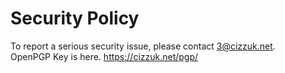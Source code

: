 # Security Policy
To report a serious security issue, please contact 3@cizzuk.net.  
OpenPGP Key is here. https://cizzuk.net/pgp/
